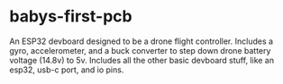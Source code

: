 # babys-first-pcb
An ESP32 devboard designed to be a drone flight controller. Includes a gyro, accelerometer, and a buck converter to step down drone battery voltage (14.8v) to 5v. Includes all the other basic devboard stuff, like an esp32, usb-c port, and io pins.
